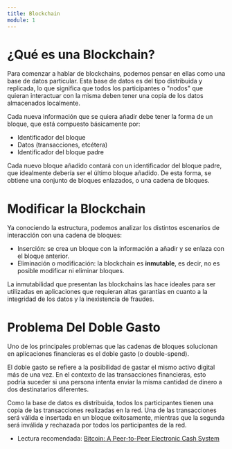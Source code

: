 ```yaml
---
title: Blockchain
module: 1
---
```


# ¿Qué es una Blockchain?

Para comenzar a hablar de blockchains, podemos pensar en ellas como una base de datos particular. Esta base de datos es del tipo distribuida y replicada, lo que significa que todos los participantes o "nodos" que quieran interactuar con la misma deben tener una copia de los datos almacenados localmente.

Cada nueva información que se quiera añadir debe tener la forma de un bloque, que está compuesto básicamente por:

- Identificador del bloque
- Datos (transacciones, etcétera)
- Identificador del bloque padre

Cada nuevo bloque añadido contará con un identificador del bloque padre, que idealmente debería ser el último bloque añadido. De esta forma, se obtiene una conjunto de bloques enlazados, o una cadena de bloques.

# Modificar la Blockchain

Ya conociendo la estructura, podemos analizar los distintos escenarios de interacción con una cadena de bloques:

- Inserción: se crea un bloque con la información a añadir y se enlaza con el bloque anterior.
- Eliminación o modificación: la blockchain es **inmutable**, es decir, no es posible modificar ni eliminar bloques.

La inmutabilidad que presentan las blockchains las hace ideales para ser utilizadas en aplicaciones que requieran altas garantías en cuanto a la integridad de los datos y la inexistencia de fraudes.

# Problema Del Doble Gasto

Uno de los principales problemas que las cadenas de bloques solucionan en aplicaciones financieras es el doble gasto (o double-spend). 

El doble gasto se refiere a la posibilidad de gastar el mismo activo digital más de una vez. En el contexto de las transacciones financieras, esto podría suceder si una persona intenta enviar la misma cantidad de dinero a dos destinatarios diferentes.

Como la base de datos es distribuida, todos los participantes tienen una copia de las transacciones realizadas en la red. Una de las transacciones será válida e insertada en un bloque exitosamente, mientras que la segunda será inválida y rechazada por todos los participantes de la red.

- Lectura recomendada: [Bitcoin: A Peer-to-Peer Electronic Cash System](https://bitcoin.org/bitcoin.pdf)
